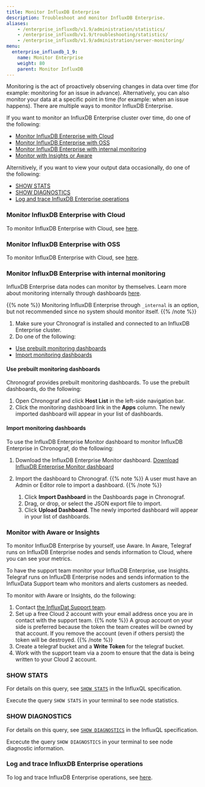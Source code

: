 ```yaml
---
title: Monitor InfluxDB Enterprise 
description: Troubleshoot and monitor InfluxDB Enterprise.
aliases:
    - /enterprise_influxdb/v1.9/administration/statistics/
    - /enterprise_influxdb/v1.9/troubleshooting/statistics/
    - /enterprise_influxdb/v1.9/administration/server-monitoring/
menu:
  enterprise_influxdb_1_9:
    name: Monitor Enterprise
    weight: 80
    parent: Monitor InfluxDB
---
```


Monitoring is the act of proactively observing changes in data over time (for example: monitoring for an issue in advance). Alternatively, you can also monitor your data at a specific point in time (for example: when an issue happens). There are multiple ways to monitor InfluxDB Enterprise. 

If you want to monitor an InfluxDB Enterprise cluster over time, do one of the following: 

* [Monitor InfluxDB Enterprise with Cloud](#monitor-influxdb-enterprise-with-cloud)
* [Monitor InfluxDB Enterprise with OSS](#monitor-influxdb-enterpprise-with-oss)
* [Monitor InfluxDB Enterprise with internal monitoring](#monitor-influxdb-enterprise-with-internal-monitoring)
* [Monitor with Insights or Aware](#monitor-with-insights-or-aware)

Alternitively, if you want to view your output data occasionally, do one of the following: 

* [SHOW STATS](#show-stats)
* [SHOW DIAGNOSTICS](#show-diagnostics)
* [Log and trace InfluxDB Enterprise operations](log-and-trace-influxdb-enterprise-operations)

### Monitor InfluxDB Enterprise with Cloud 

To monitor InfluxDB Enterprise with Cloud, see [here](/enterprise_influxdb/v1.9/administration/monitor-enterprise/monitor-with-cloud/). 

### Monitor InfluxDB Enterprise with OSS

To monitor InfluxDB Enterprise with Cloud, see [here](/enterprise_influxdb/v1.9/administration/monitor-enterprise/monitor-with-oss/). 

### Monitor InfluxDB Enterprise with internal monitoring 

InfluxDB Enterprise data nodes can monitor by themselves. Learn more about monitoring internally through dashboards [here](/platform/monitoring/influxdata-platform/monitoring-dashboards/). 

{{% note %}}
Monitoring InfluxDB Enterprise through `_internal` is an option, but not recommended since no system should monitor itself. 
{{% /note %}}

1. Make sure your Chronograf is installed and connected to an InfluxDB Enterprise cluster.
2. Do one of the following: 
- [Use prebuilt monitoring dashboards](#use-prebuilt-monitoring-dashboards)
- [Import monitoring dashboards](#import-monitoring-dashboards)

#### Use prebuilt monitoring dashboards 

Chronograf provides prebuilt monitoring dashboards. To use the prebuilt dashboards, do the following:

1. Open Chronograf and click **Host List** in the left-side navigation bar. 
2. Click the monitoring dashboard link in the **Apps** column. The newly imported dashboard will appear in your list of dashboards.

#### Import monitoring dashboards 

To use the InfluxDB Enterprise Monitor dashboard to monitor InfluxDB Enterprise in Chronograf, do the following: 

1. Download the InfluxDB Enterprise Monitor dashboard. 
<a class="btn download" href="/downloads/influxdb-enterprise-monitor-dashboard.json" download target="\_blank">Download InfluxDB Enterprise Monitor dashboard</a>

2. Import the dashboard to Chronograf. 
{{% note %}}
A user must have an Admin or Editor role to import a dashboard. 
{{% /note %}}
    1. Click **Import Dashboard** in the Dashboards page in Chronograf. 
    2. Drag, or drop, or select the JSON export file to import. 
    3. Click **Upload Dashboard**. The newly imported dashboard will appear in your list of dashboards.

### Monitor with Aware or Insights 

To monitor InfluxDB Enterprise by yourself, use Aware. In Aware, Telegraf runs on InfluxDB Enterprise nodes and sends information to Cloud, where you can see your metrics.

To have the support team monitor your InfluxDB Enterprise, use Insights. Telegraf runs on InfluxDB Enterprise nodes and sends information to the InfluxData Support team who monitors and alerts customers as needed.

To monitor with Aware or Insights, do the following: 

1. Contact [the InfluxDat Support team](support@influxdata.com). 
2. Set up a free Cloud 2 account with your email address once you are in contact with the support team. 
{{% note %}}
A group account on your side is preferred because the token the team creates will be owned by that account. If you remove the account (even if others persist) the token will be destroyed.
{{% /note %}}
3. Create a telegraf bucket and a **Write Token** for the telegraf bucket.
4. Work with the support team via a zoom to ensure that the data is being written to your Cloud 2 account. 

### SHOW STATS 

For details on this query, see [`SHOW STATS`](/enterprise_influxdb/v1.9/query_language/spec#show-stats) in the InfluxQL specification.

Execute the query `SHOW STATS` in your terminal to see node statistics. 

### SHOW DIAGNOSTICS 

For details on this query, see [`SHOW DIAGNOSTICS`](/enterprise_influxdb/v1.9/query_language/spec#show-diagnostics) in the InfluxQL specification.

Excecute the query `SHOW DIAGNOSTICS` in your terminal to see node diagnostic information. 

### Log and trace InfluxDB Enterprise operations

To log and trace InfluxDB Enterprise operations, see [here](/enterprise_influxdb/v1.9/administration/monitor/logs/).